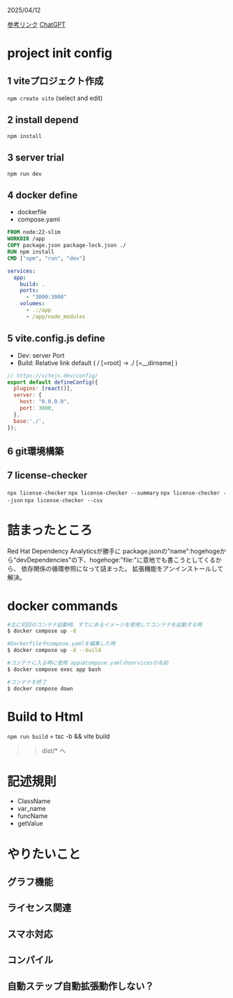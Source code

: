 2025/04/12

[参考リンク](https://qiita.com/shoki-y/items/1be906c372c8a9a993a3)
[ChatGPT](https://chatgpt.com/share/67fa8485-f038-8009-886e-bd046dc4d614)

# project init config

## 1 viteプロジェクト作成
```npm create vite```
(select and edit)

## 2 install depend
```npm install```

## 3 server trial 
```npm run dev```

## 4 docker define

- dockerfile
- compose.yaml

```dockerfile
FROM node:22-slim
WORKDIR /app
COPY package.json package-lock.json ./
RUN npm install
CMD ["npm", "run", "dev"]
```

```yaml
services:
  app:
    build: .
    ports:
      - "3000:3000"
    volumes:
      - .:/app
      - /app/node_modules
```

## 5 vite.config.js define
- Dev: server Port
- Build: Relative link default
    ( / [=root] → ./ [=__dirname] )

```js
// https://vitejs.dev/config/
export default defineConfig({
  plugins: [react()],
  server: {
    host: "0.0.0.0",
    port: 3000,
  },
  base:'./',
});
```

## 6 git環境構築

## 7 license-checker

```npx license-checker```
```npx license-checker --summary```
```npx license-checker --json```
```npx license-checker --csv```

# 詰まったところ

Red Hat Dependency Analyticsが勝手に
package.jsonの"name":hogehogeから"devDependencies"の下、hogehoge:"file:"に意地でも書こうとしてくるから、
依存関係の循環参照になって詰まった。
拡張機能をアンインストールして解決。

# docker commands

```sh
#主に初回のコンテナ起動時、すでにあるイメージを使用してコンテナを起動する時
$ docker compose up -d

#Dockerfileやcompose.yamlを編集した時
$ docker compose up -d --build

#コンテナに入る時に使用 appはcompose.yamlのservicesの名前
$ docker compose exec app bash

#コンテナを終了
$ docker compose down
```

# Build to Html

```npm run build``` = tsc -b && vite build
>> dist/* へ

# 記述規則

- ClassName
- var_name
- funcName
- getValue

# やりたいこと

## グラフ機能
## ライセンス関連
## スマホ対応
## コンパイル
## 自動ステップ自動拡張動作しない？